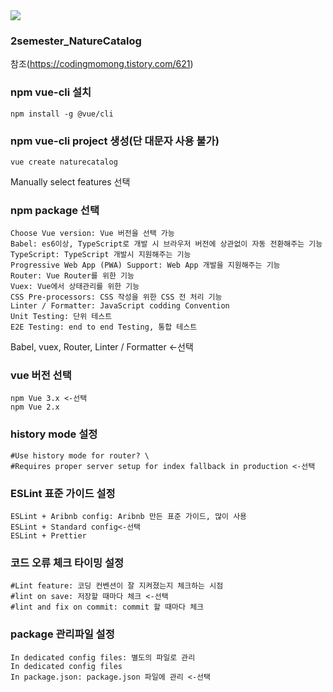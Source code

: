 
<img src="https://capsule-render.vercel.app/api?type=wave&color=auto&height=300&section=header&text=capsule%20render&fontSize=90" />


### 2semester_NatureCatalog
참조(https://codingmomong.tistory.com/621)


### npm vue-cli 설치
```
npm install -g @vue/cli
```


### npm vue-cli project 생성(단 대문자 사용 불가)
```
vue create naturecatalog
```
Manually select features 선택


### npm package 선택
```
Choose Vue version: Vue 버전을 선택 가능
Babel: es6이상, TypeScript로 개발 시 브라우저 버전에 상관없이 자동 전환해주는 기능
TypeScript: TypeScript 개발시 지원해주는 기능
Progressive Web App (PWA) Support: Web App 개발을 지원해주는 기능
Router: Vue Router를 위한 기능
Vuex: Vue에서 상태관리를 위한 기능
CSS Pre-processors: CSS 작성을 위한 CSS 전 처리 기능
Linter / Formatter: JavaScript codding Convention
Unit Testing: 단위 테스트
E2E Testing: end to end Testing, 통합 테스트
```
Babel, vuex, Router, Linter / Formatter <-선택


### vue 버전 선택
```
npm Vue 3.x <-선택
npm Vue 2.x 
```


### history mode 설정
```
#Use history mode for router? \
#Requires proper server setup for index fallback in production <-선택
```


### ESLint 표준 가이드 설정
```
ESLint + Aribnb config: Aribnb 만든 표준 가이드, 많이 사용
ESLint + Standard config<-선택
ESLint + Prettier
```


### 코드 오류 체크 타이밍 설정
```
#Lint feature: 코딩 컨벤션이 잘 지켜졌는지 체크하는 시점
#lint on save: 저장할 때마다 체크 <-선택
#lint and fix on commit: commit 할 때마다 체크
```


### package 관리파일 설정
```
In dedicated config files: 별도의 파일로 관리
In dedicated config files 
In package.json: package.json 파일에 관리 <-선택
```
